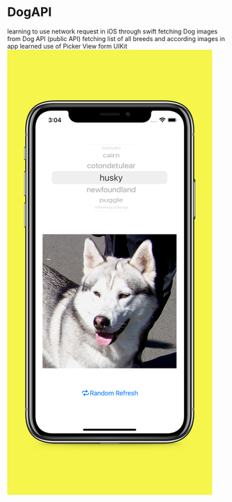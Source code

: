 # DogAPI
learning to use network request in iOS through swift 
fetching Dog images from Dog API (public API)
fetching list of all breeds and according images in app 
learned use of Picker View form UIKit
![alt text](https://raw.githubusercontent.com/Jagdeepsingh8562/DogAPI/main/Screenshot.jpg)


